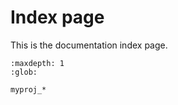 # Index page

This is the documentation index page.

```{toctree}
:maxdepth: 1
:glob:

myproj_*
```
